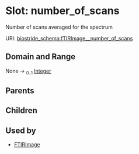 
# Slot: number_of_scans

Number of scans averaged for the spectrum

URI: [biostride_schema:fTIRImage__number_of_scans](https://w3id.org/biostride/schema/fTIRImage__number_of_scans)


## Domain and Range

None &#8594;  <sub>0..1</sub> [Integer](types/Integer.md)

## Parents


## Children


## Used by

 * [FTIRImage](FTIRImage.md)
